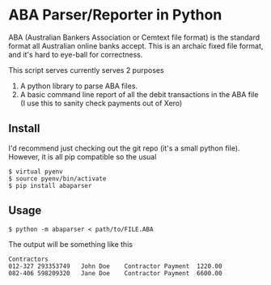 # ABA Parser/Reporter in Python #

ABA (Australian Bankers Association or Cemtext file format) is the standard format all Australian online banks accept. This is an archaic fixed file format, and it's hard to eye-ball for correctness.

This script serves currently serves 2 purposes

 1. A python library to parse ABA files.
 2. A basic command line report of all the debit transactions in the ABA file (I use this to sanity check payments out of Xero)

## Install ##

I'd recommend just checking out the git repo (it's a small python file). However,
it is all pip compatible so the usual
```
$ virtual pyenv
$ source pyenv/bin/activate
$ pip install abaparser
```

## Usage ##
`
$ python -m abaparser < path/to/FILE.ABA
`

The output will be something like this

```
Contractors
012-327	293353749	John Doe	Contractor Payment	1220.00
082-406	598209320	Jane Doe	Contractor Payment	6600.00
```
